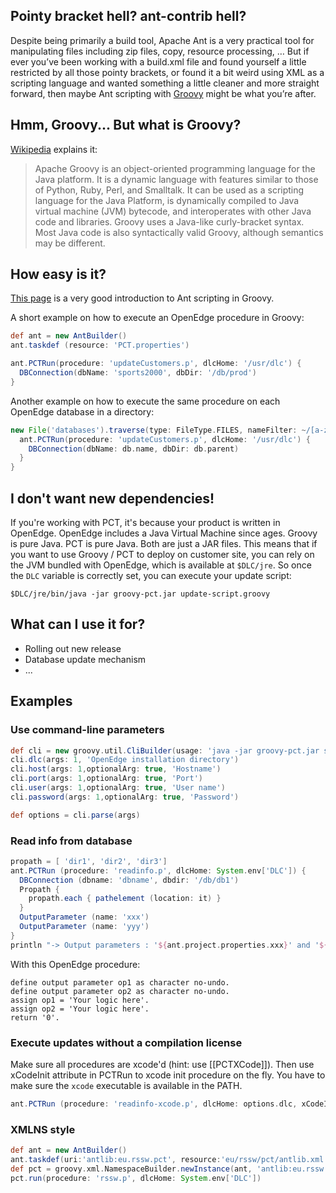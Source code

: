 ## Pointy bracket hell? ant-contrib hell?

Despite being primarily a build tool, Apache Ant is a very practical tool for manipulating files including zip files, copy, resource processing, …​ But if ever you’ve been working with a build.xml file and found yourself a little restricted by all those pointy brackets, or found it a bit weird using XML as a scripting language and wanted something a little cleaner and more straight forward, then maybe Ant scripting with [Groovy](http://groovy-lang.org) might be what you’re after.

## Hmm, Groovy... But what is Groovy?

[Wikipedia](https://en.wikipedia.org/wiki/Groovy_(programming_language)) explains it:
> Apache Groovy is an object-oriented programming language for the Java platform. It is a dynamic language with features similar to those of Python, Ruby, Perl, and Smalltalk. It can be used as a scripting language for the Java Platform, is dynamically compiled to Java virtual machine (JVM) bytecode, and interoperates with other Java code and libraries. Groovy uses a Java-like curly-bracket syntax. Most Java code is also syntactically valid Groovy, although semantics may be different.

## How easy is it?

[This page](http://groovy-lang.org/scripting-ant.html) is a very good introduction to Ant scripting in Groovy.

A short example on how to execute an OpenEdge procedure in Groovy:
```groovy
def ant = new AntBuilder()          
ant.taskdef (resource: 'PCT.properties')

ant.PCTRun(procedure: 'updateCustomers.p', dlcHome: '/usr/dlc') {
  DBConnection(dbName: 'sports2000', dbDir: '/db/prod')
}
```

Another example on how to execute the same procedure on each OpenEdge database in a directory:
```groovy
new File('databases').traverse(type: FileType.FILES, nameFilter: ~/[a-z]+\.db/) { db ->
  ant.PCTRun(procedure: 'updateCustomers.p', dlcHome: '/usr/dlc') {
    DBConnection(dbName: db.name, dbDir: db.parent)
  }
}
```

## I don't want new dependencies!

If you're working with PCT, it's because your product is written in OpenEdge. OpenEdge includes a Java Virtual Machine since ages. Groovy is pure Java. PCT is pure Java. Both are just a JAR files. This means that if you want to use Groovy / PCT to deploy on customer site, you can rely on the JVM bundled with OpenEdge, which is available at `$DLC/jre`. So once the `DLC` variable is correctly set, you can execute your update script:
```
$DLC/jre/bin/java -jar groovy-pct.jar update-script.groovy
```

## What can I use it for?

* Rolling out new release
* Database update mechanism
* ...

## Examples

### Use command-line parameters

```groovy
def cli = new groovy.util.CliBuilder(usage: 'java -jar groovy-pct.jar script.groovy [options]')
cli.dlc(args: 1, 'OpenEdge installation directory')
cli.host(args: 1,optionalArg: true, 'Hostname')
cli.port(args: 1,optionalArg: true, 'Port')
cli.user(args: 1,optionalArg: true, 'User name')
cli.password(args: 1,optionalArg: true, 'Password')

def options = cli.parse(args)
```

### Read info from database

```groovy
propath = [ 'dir1', 'dir2', 'dir3']
ant.PCTRun (procedure: 'readinfo.p', dlcHome: System.env['DLC']) {
  DBConnection (dbname: 'dbname', dbdir: '/db/db1')
  Propath {
    propath.each { pathelement (location: it) }
  }
  OutputParameter (name: 'xxx')
  OutputParameter (name: 'yyy')
}
println "-> Output parameters : '${ant.project.properties.xxx}' and '${ant.project.properties.yyy}'"
```

With this OpenEdge procedure:
```openedge
define output parameter op1 as character no-undo.
define output parameter op2 as character no-undo.
assign op1 = 'Your logic here'.
assign op2 = 'Your logic here'.
return '0'.
```

### Execute updates without a compilation license

Make sure all procedures are xcode'd (hint: use [[PCTXCode]]). Then use xCodeInit attribute in PCTRun to xcode init procedure on the fly. You have to make sure the `xcode` executable is available in the PATH. 
```groovy
ant.PCTRun (procedure: 'readinfo-xcode.p', dlcHome: options.dlc, xCodeInit: true)
```

### XMLNS style

```groovy
def ant = new AntBuilder()
ant.taskdef(uri:'antlib:eu.rssw.pct', resource:'eu/rssw/pct/antlib.xml')
def pct = groovy.xml.NamespaceBuilder.newInstance(ant, 'antlib:eu.rssw.pct')
pct.run(procedure: 'rssw.p', dlcHome: System.env['DLC'])
```

